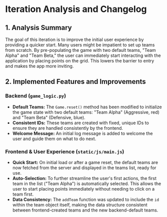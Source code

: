 # Iteration Analysis and Changelog

## 1. Analysis Summary
The goal of this iteration is to improve the initial user experience by providing a quicker start. Many users might be impatient to set up teams from scratch. By pre-populating the game with two default teams, "Team Alpha" and "Team Beta," the user can immediately start interacting with the application by placing points on the grid. This lowers the barrier to entry and makes the app more inviting.

## 2. Implemented Features and Improvements

### Backend (`game_logic.py`)
-   **Default Teams:** The `Game.reset()` method has been modified to initialize the game state with two default teams: "Team Alpha" (Aggressive, red) and "Team Beta" (Defensive, blue).
-   **Consistent IDs:** These teams are created with fixed, unique IDs to ensure they are handled consistently by the frontend.
-   **Welcome Message:** An initial log message is added to welcome the user and guide them on what to do next.

### Frontend & User Experience (`static/js/main.js`)
-   **Quick Start:** On initial load or after a game reset, the default teams are now fetched from the server and displayed in the teams list, ready for use.
-   **Auto-Selection:** To further streamline the user's first actions, the first team in the list ("Team Alpha") is automatically selected. This allows the user to start placing points immediately without needing to click on a team first.
-   **Data Consistency:** The `addTeam` function was updated to include the `id` within the team object itself, making the data structure consistent between frontend-created teams and the new backend-default teams.
